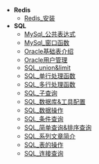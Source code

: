 * **Redis**
	* [Redis_安装](./Content/Article/数据库/Redis/Redis_安装.md)
* **SQL**
	* [MySql_公共表达式](./Content/Article/数据库/SQL/MySql_公共表达式.md)
	* [MySql_窗口函数](./Content/Article/数据库/SQL/MySql_窗口函数.md)
	* [Oracle基础表介绍](./Content/Article/数据库/SQL/Oracle基础表介绍.md)
	* [Oracle用户管理](./Content/Article/数据库/SQL/Oracle用户管理.md)
	* [SQL_union&limit](./Content/Article/数据库/SQL/SQL_union&limit.md)
	* [SQL_单行处理函数](./Content/Article/数据库/SQL/SQL_单行处理函数.md)
	* [SQL_多行处理函数](./Content/Article/数据库/SQL/SQL_多行处理函数.md)
	* [SQL_子查询](./Content/Article/数据库/SQL/SQL_子查询.md)
	* [SQL_数据库&工具配置](./Content/Article/数据库/SQL/SQL_数据库&工具配置.md)
	* [SQL_数据操作](./Content/Article/数据库/SQL/SQL_数据操作.md)
	* [SQL_条件查询](./Content/Article/数据库/SQL/SQL_条件查询.md)
	* [SQL_简单查询&排序查询](./Content/Article/数据库/SQL/SQL_简单查询&排序查询.md)
	* [SQL_系列文章简介](./Content/Article/数据库/SQL/SQL_系列文章简介.md)
	* [SQL_表的操作](./Content/Article/数据库/SQL/SQL_表的操作.md)
	* [SQL_连接查询](./Content/Article/数据库/SQL/SQL_连接查询.md)